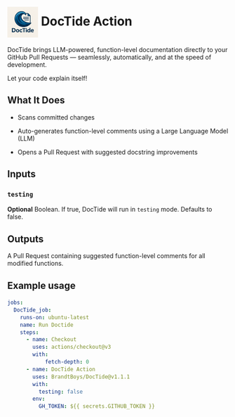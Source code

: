 # <img src="https://github.com/BrandtBoys/DocTide/blob/main/docs/DocTide_logo-min.png?raw=true" width="70" style="vertical-align: middle"/> DocTide Action

DocTide brings LLM-powered, function-level documentation directly to your GitHub Pull Requests — seamlessly, automatically, and at the speed of development.

Let your code explain itself!

## What It Does
- Scans committed changes

- Auto-generates function-level comments using a Large Language Model (LLM)

- Opens a Pull Request with suggested docstring improvements

## Inputs

### `testing`

**Optional** Boolean. If true, DocTide will run in `testing` mode. Defaults to false.

## Outputs

A Pull Request containing suggested function-level comments for all modified functions.

## Example usage

```yml
jobs:
  DocTide_job:
    runs-on: ubuntu-latest
    name: Run Doctide
    steps:
      - name: Checkout
        uses: actions/checkout@v3
        with:
            fetch-depth: 0
      - name: DocTide Action
        uses: BrandtBoys/DocTide@v1.1.1
        with:
          testing: false
        env:
          GH_TOKEN: ${{ secrets.GITHUB_TOKEN }}
```
